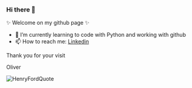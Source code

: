 ### Hi there 👋

 ✨ Welcome on my github page ✨  

- 🌱 I’m currently learning to code with Python and working with github
- 📫 How to reach me: [Linkedin](https://www.linkedin.com/in/oblum/)

Thank you for your visit

Oliver

<!--
**oliverblum/oliverblum** is a ✨ _special_ ✨ repository because its `README.md` (this file) appears on your GitHub profile.

Here are some ideas to get you started:

- 🔭 I’m currently working on ...
- 🌱 I’m currently learning ...
- 👯 I’m looking to collaborate on ...
- 🤔 I’m looking for help with ...
- 💬 Ask me about ...
- 📫 How to reach me: ...
- 😄 Pronouns: ...
- ⚡ Fun fact: ...
-->

![HenryFordQuote](https://quotefancy.com/media/wallpaper/1600x900/401840-Henry-Ford-Quote-Anyone-who-keeps-learning-stays-young.jpg)

